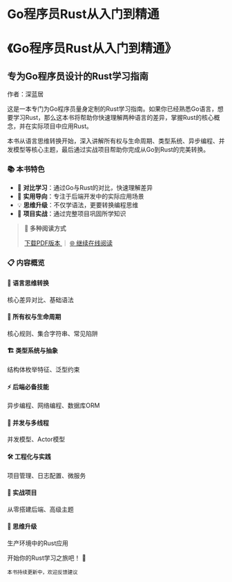 # Go程序员Rust从入门到精通

<div class="cover-page">
  <div class="cover-header">
    <h1 class="cover-title">《Go程序员Rust从入门到精通》</h1>
    <h2 class="cover-subtitle">专为Go程序员设计的Rust学习指南</h2>
    <div class="cover-author">作者：深蓝居</div>
  </div>

  <div class="cover-description">
    <p>这是一本专门为Go程序员量身定制的Rust学习指南。如果你已经熟悉Go语言，想要学习Rust，那么这本书将帮助你快速理解两种语言的差异，掌握Rust的核心概念，并在实际项目中应用Rust。</p>
    本书从语言思维转换开始，深入讲解所有权与生命周期、类型系统、异步编程、并发模型等核心主题，最后通过实战项目帮助你完成从Go到Rust的完美转换。
  </div>

  <div class="cover-features">
    <h3>📚 本书特色</h3>
    <ul>
      <li>🔄 <strong>对比学习</strong>：通过Go与Rust的对比，快速理解差异</li>
      <li>🎯 <strong>实用导向</strong>：专注于后端开发中的实际应用场景</li>
      <li>💡 <strong>思维升级</strong>：不仅学语法，更要转换编程思维</li>
      <li>🚀 <strong>项目实战</strong>：通过完整项目巩固所学知识</li>
    </ul>
  </div>

  <div class="cover-download">
    <blockquote class="pdf-download-notice">
      <p><strong>📖 多种阅读方式</strong></p>
      <p>
        <a href="assets/gopher-learning-rust.pdf" class="pdf-download-link" target="_blank">
            下载PDF版本
        </a>
        ｜
        <a href="./preface.html" class="online-read-link">
          🌐 继续在线阅读
        </a>
      </p>
    </blockquote>
  </div>

  <div class="cover-toc">
    <h3>📋 内容概览</h3>
    <div class="toc-grid">
      <div class="toc-section">
        <h4>🔄 语言思维转换</h4>
        <p>核心差异对比、基础语法</p>
      </div>
      <div class="toc-section">
        <h4>🔐 所有权与生命周期</h4>
        <p>核心规则、集合字符串、常见陷阱</p>
      </div>
      <div class="toc-section">
        <h4>🏗️ 类型系统与抽象</h4>
        <p>结构体枚举特征、泛型约束</p>
      </div>
      <div class="toc-section">
        <h4>⚡ 后端必备技能</h4>
        <p>异步编程、网络编程、数据库ORM</p>
      </div>
      <div class="toc-section">
        <h4>🔀 并发与多线程</h4>
        <p>并发模型、Actor模型</p>
      </div>
      <div class="toc-section">
        <h4>🛠️ 工程化与实践</h4>
        <p>项目管理、日志配置、微服务</p>
      </div>
      <div class="toc-section">
        <h4>🚀 实战项目</h4>
        <p>从零搭建后端、高级主题</p>
      </div>
      <div class="toc-section">
        <h4>🧠 思维升级</h4>
        <p>生产环境中的Rust应用</p>
      </div>
    </div>
  </div>

  <div class="cover-footer">
    <p>开始你的Rust学习之旅吧！ 🦀</p>
    <p><small>本书持续更新中，欢迎反馈建议</small></p>
  </div>
</div>